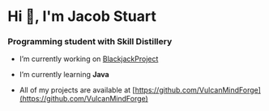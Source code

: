 # Hi 👋, I'm Jacob Stuart
### Programming student with Skill Distillery

- I’m currently working on [BlackjackProject](https://github.com/VulcanMindForge/BlackjackProject)

- I’m currently learning **Java**

- All of my projects are available at [https://github.com/VulcanMindForge](https://github.com/VulcanMindForge)


<!---
VulcanMindForge/VulcanMindForge is a ✨ special ✨ repository because its `README.md` (this file) appears on your GitHub profile.
You can click the Preview link to take a look at your changes.
--->
